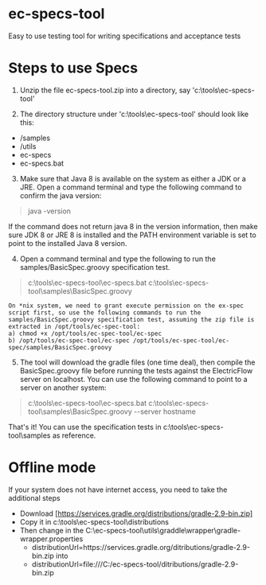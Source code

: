 # ec-specs-tool
Easy to use testing tool for writing specifications and acceptance tests

# Steps to use Specs 

1. Unzip the file ec-specs-tool.zip into a directory, say 'c:\tools\ec-specs-tool'
 
2. The directory structure under 'c:\tools\ec-specs-tool' should look like this:
 - /samples
 - /utils
 - ec-specs
 - ec-specs.bat 
 
3. Make sure that Java 8 is available on the system as either a JDK or a JRE. Open a command terminal and type the following command to confirm the java version:
> java -version

If the command does not return java 8 in the version information, then make sure JDK 8 or JRE 8 is installed and the PATH environment variable is set to point to the installed Java 8 version.
 
4. Open a command terminal and type the following to run the samples/BasicSpec.groovy specification test.
> c:\tools\ec-specs-tool\ec-specs.bat c:\tools\ec-specs-tool\samples\BasicSpec.groovy

```
On *nix system, we need to grant execute permission on the ex-spec script first, so use the following commands to run the samples/BasicSpec.groovy specification test, assuming the zip file is extracted in /opt/tools/ec-spec-tool:
a) chmod +x /opt/tools/ec-spec-tool/ec-spec
b) /opt/tools/ec-spec-tool/ec-spec /opt/tools/ec-spec-tool/ec-spec/samples/BasicSpec.groovy
```

5. The tool will download the gradle files (one time deal), then compile the BasicSpec.groovy file before running the tests against the ElectricFlow server on localhost.
You can use the following command to point to a server on another system:
> c:\tools\ec-specs-tool\ec-specs.bat c:\tools\ec-specs-tool\samples\BasicSpec.groovy --server hostname
 
That's it!
You can use the specification tests in c:\tools\ec-specs-tool\samples as reference.

# Offline mode

If your system does not have internet access, you need to take the additional steps

* Download [https://services.gradle.org/distributions/gradle-2.9-bin.zip] 
* Copy it in c:\tools\ec-specs-tool\distributions
* Then change in the C:\ec-specs-tool\utils\graddle\wrapper\gradle-wrapper.properties
  * distributionUrl=https\://services.gradle.org/ditributions/gradle-2.9-bin.zip into
  * distributionUrl=file\:///C:/ec-specs-tool/ditributions/gradle-2.9-bin.zip
